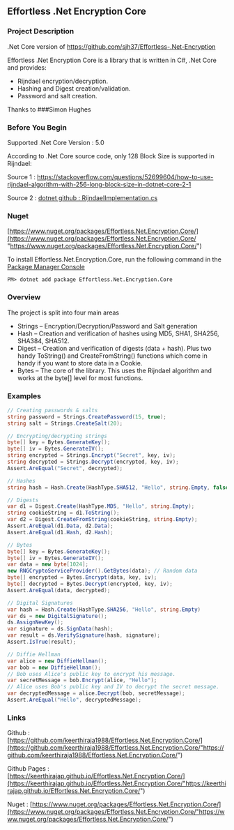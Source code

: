 ## Effortless .Net Encryption Core

### Project Description

.Net Core version of https://github.com/sjh37/Effortless-.Net-Encryption
 
Effortless .Net Encryption Core is a library that is written in C#, .Net Core and provides:

*   Rijndael encryption/decryption.
*   Hashing and Digest creation/validation.
*   Password and salt creation.

Thanks to ###Simon Hughes


### **Before You Begin**

 Supported .Net Core Version : 5.0

 According to .Net Core source code, only 128 Block Size is supported in Rijndael:
 
 Source 1 : https://stackoverflow.com/questions/52699604/how-to-use-rijndael-algorithm-with-256-long-block-size-in-dotnet-core-2-1

 Source 2 : [dotnet github : RijndaelImplementation.cs](https://github.com/dotnet/runtime/blob/main/src/libraries/System.Security.Cryptography.Algorithms/src/Internal/Cryptography/RijndaelImplementation.cs "https://github.com/dotnet/runtime/blob/main/src/libraries/System.Security.Cryptography.Algorithms/src/Internal/Cryptography/RijndaelImplementation.cs")


### Nuget

[https://www.nuget.org/packages/Effortless.Net.Encryption.Core/](https://www.nuget.org/packages/Effortless.Net.Encryption.Core/ "https://www.nuget.org/packages/Effortless.Net.Encryption.Core/")

To install Effortless.Net.Encryption.Core, run the following command in the [ Package Manager Console](http://docs.nuget.org/docs/start-here/using-the-package-manager-console)

`PM> dotnet add package Effortless.Net.Encryption.Core`


### Overview

The project is split into four main areas

*   Strings – Encryption/Decryption/Password and Salt generation
*   Hash – Creation and verification of hashes using MD5, SHA1, SHA256, SHA384, SHA512.
*   Digest – Creation and verification of digests (data + hash). Plus two handy ToString() and CreateFromString() functions which come in handy if you want to store data in a Cookie.
*   Bytes – The core of the library. This uses the Rijndael algorithm and works at the byte[] level for most functions.


### Examples

```c#
// Creating passwords & salts
string password = Strings.CreatePassword(15, true);
string salt = Strings.CreateSalt(20);

// Encrypting/decrypting strings
byte[] key = Bytes.GenerateKey();
byte[] iv = Bytes.GenerateIV();
string encrypted = Strings.Encrypt("Secret", key, iv);
string decrypted = Strings.Decrypt(encrypted, key, iv);
Assert.AreEqual("Secret", decrypted);

// Hashes
string hash = Hash.Create(HashType.SHA512, "Hello", string.Empty, false);

// Digests
var d1 = Digest.Create(HashType.MD5, "Hello", string.Empty);
string cookieString = d1.ToString();
var d2 = Digest.CreateFromString(cookieString, string.Empty);
Assert.AreEqual(d1.Data, d2.Data);
Assert.AreEqual(d1.Hash, d2.Hash);

// Bytes
byte[] key = Bytes.GenerateKey();
byte[] iv = Bytes.GenerateIV();
var data = new byte[1024];
new RNGCryptoServiceProvider().GetBytes(data); // Random data
byte[] encrypted = Bytes.Encrypt(data, key, iv);
byte[] decrypted = Bytes.Decrypt(encrypted, key, iv);
Assert.AreEqual(data, decrypted);

// Digital Signatures
var hash = Hash.Create(HashType.SHA256, "Hello", string.Empty)
var ds = new DigitalSignature();
ds.AssignNewKey();
var signature = ds.SignData(hash);
var result = ds.VerifySignature(hash, signature);
Assert.IsTrue(result);

// Diffie Hellman
var alice = new DiffieHellman();
var bob = new DiffieHellman();
// Bob uses Alice's public key to encrypt his message.
var secretMessage = bob.Encrypt(alice, "Hello");
// Alice uses Bob's public key and IV to decrypt the secret message.
var decryptedMessage = alice.Decrypt(bob, secretMessage);
Assert.AreEqual("Hello", decryptedMessage);
```

### Links

Github : [https://github.com/keerthiraja1988/Effortless.Net.Encryption.Core/](https://github.com/keerthiraja1988/Effortless.Net.Encryption.Core/"https://github.com/keerthiraja1988/Effortless.Net.Encryption.Core/")

Github Pages : [https://keerthirajap.github.io/Effortless.Net.Encryption.Core/](https://keerthirajap.github.io/Effortless.Net.Encryption.Core/"https://keerthirajap.github.io/Effortless.Net.Encryption.Core/")

Nuget : [https://www.nuget.org/packages/Effortless.Net.Encryption.Core/](https://www.nuget.org/packages/Effortless.Net.Encryption.Core/"https://www.nuget.org/packages/Effortless.Net.Encryption.Core/")
